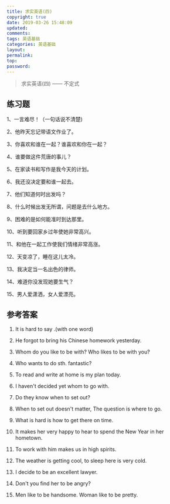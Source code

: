 ```yaml
---
title: 求实英语(四)
copyright: true
date: 2019-03-26 15:48:09
updated:
comments:
tags: 英语基础
categories: 英语基础
layout:
permalink:
top:
password:
---
```


<blockquote class="blockquote-center"> 求实英语(四) —— 不定式 </blockquote>

<!-- more -->

## 练习题

1、一言难尽！（一句话说不清楚)

2、他昨天忘记带语文作业了。

3、你喜欢和谁在一起？谁喜欢和你在一起？

4、谁要做这件荒唐的事儿？

5、在家读书和写作是我今天的计划。

6、我还没决定要和谁一起去。

7、他们知道何时出发吗？

8、什么时候出发无所谓，问题是去什么地方。

9、困难的是如何能准时到达那里。

10、听到要回家乡过年使她非常高兴。

11、和他在一起工作使我们情绪非常高涨。

12、天变凉了，睡在这儿太冷。

13、我决定当一名出色的律师。

14、难道你没发现她要生气？

15、男人爱潇洒，女人爱漂亮。

## 参考答案

1. It is hard to say .(with one word)

2. He forgot to bring his Chinese homework yesterday.

3. Whom do you like to be with? Who likes to be with you?

4. Who wants to do sth. fantastic?

5. To read and write at home is my plan today.

6. I haven't decided yet whom to go with.

7. Do they know when to set out?

8. When to set out doesn't matter, The question is where to go.

9. What is hard is how to get there on time.

10. It makes her very happy to hear to spend the New Year in her hometown.

11. To work with him makes us in high spirits.

12. The weather is getting cool, to sleep here is very cold.

13. I decide to be an excellent lawyer.

14. Don't you find her to be angry?

15. Men like to be handsome. Woman like to be pretty.
